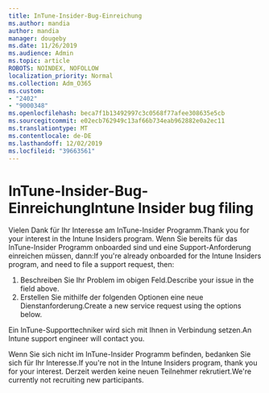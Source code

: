 ```yaml
---
title: InTune-Insider-Bug-Einreichung
ms.author: mandia
author: mandia
manager: dougeby
ms.date: 11/26/2019
ms.audience: Admin
ms.topic: article
ROBOTS: NOINDEX, NOFOLLOW
localization_priority: Normal
ms.collection: Adm_O365
ms.custom:
- "2402"
- "9000348"
ms.openlocfilehash: beca7f1b13492997c3c0568f77afee308635e5cb
ms.sourcegitcommit: e02ecb762949c13af66b734eab962882e0a2ec11
ms.translationtype: MT
ms.contentlocale: de-DE
ms.lasthandoff: 12/02/2019
ms.locfileid: "39663561"
---
```

# <a name="intune-insider-bug-filing"></a><span data-ttu-id="ac42c-102">InTune-Insider-Bug-Einreichung</span><span class="sxs-lookup"><span data-stu-id="ac42c-102">Intune Insider bug filing</span></span>

<span data-ttu-id="ac42c-103">Vielen Dank für Ihr Interesse am InTune-Insider Programm.</span><span class="sxs-lookup"><span data-stu-id="ac42c-103">Thank you for your interest in the Intune Insiders program.</span></span> <span data-ttu-id="ac42c-104">Wenn Sie bereits für das InTune-Insider Programm onboarded sind und eine Support-Anforderung einreichen müssen, dann:</span><span class="sxs-lookup"><span data-stu-id="ac42c-104">If you're already onboarded for the Intune Insiders program, and need to file a support request, then:</span></span>

1. <span data-ttu-id="ac42c-105">Beschreiben Sie Ihr Problem im obigen Feld.</span><span class="sxs-lookup"><span data-stu-id="ac42c-105">Describe your issue in the field above.</span></span>
2. <span data-ttu-id="ac42c-106">Erstellen Sie mithilfe der folgenden Optionen eine neue Dienstanforderung.</span><span class="sxs-lookup"><span data-stu-id="ac42c-106">Create a new service request using the options below.</span></span>

<span data-ttu-id="ac42c-107">Ein InTune-Supporttechniker wird sich mit Ihnen in Verbindung setzen.</span><span class="sxs-lookup"><span data-stu-id="ac42c-107">An Intune support engineer will contact you.</span></span>

<span data-ttu-id="ac42c-108">Wenn Sie sich nicht im InTune-Insider Programm befinden, bedanken Sie sich für Ihr Interesse.</span><span class="sxs-lookup"><span data-stu-id="ac42c-108">If you're not in the Intune Insiders program, thank you for your interest.</span></span> <span data-ttu-id="ac42c-109">Derzeit werden keine neuen Teilnehmer rekrutiert.</span><span class="sxs-lookup"><span data-stu-id="ac42c-109">We're currently not recruiting new participants.</span></span>
